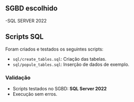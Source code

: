 ## SGBD escolhido 
-SQL SERVER 2022 

## Scripts SQL

Foram criados e testados os seguintes scripts:

- `sql/create_tables.sql`: Criação das tabelas.
- `sql/popule_tables.sql`: Inserção de dados de exemplo.

### Validação

- Scripts testados no SGBD: **SQL Server 2022**
- Execução sem erros.
